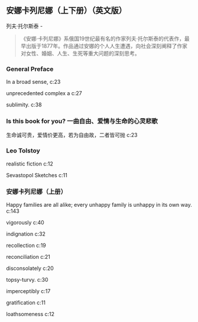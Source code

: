 ## 安娜卡列尼娜（上下册）（英文版）

列夫·托尔斯泰  -  

> 《安娜·卡列尼娜》系俄国19世纪最有名的作家列夫·托尔斯泰的代表作，最早出版于1877年。作品通过安娜的个人人生遭遇，向社会深刻阐释了作家对女性、婚姻、人生、生死等重大问题的深刻思考。

### General Preface

In a broad sense,  c:23

unprecedented complex a c:27

 sublimity. c:38

### Is this book for you? 一曲自由、爱情与生命的心灵悲歌

生命诚可贵，爱情价更高，若为自由故，二者皆可抛 c:23

### Leo Tolstoy

realistic fiction c:12

Sevastopol Sketches c:11

### 安娜卡列尼娜（上册）

Happy families are all alike; every unhappy family is unhappy in its own way. c:143

 vigorously  c:40

indignation c:32

recollection c:19

reconciliation c:21

disconsolately c:20

topsy-turvy. c:30

imperceptibly c:17

gratification c:11

loathsomeness c:12
